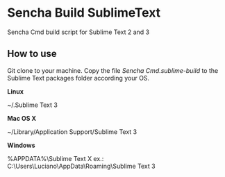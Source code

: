 Sencha Build SublimeText
========================

Sencha Cmd build script for Sublime Text 2 and 3

How to use
----------

Git clone to your machine.
Copy the file *Sencha Cmd.sublime-build* to the Sublime Text packages folder according your OS.

**Linux**

~/.Sublime Text 3

**Mac OS X**

~/Library/Application Support/Sublime Text 3

**Windows**

%APPDATA%\Sublime Text X
ex.: C:\Users\Luciano\AppData\Roaming\Sublime Text 3
